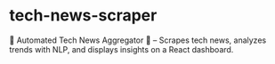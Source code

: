 # tech-news-scraper
📰 Automated Tech News Aggregator 🚀 – Scrapes tech news, analyzes trends with NLP, and displays insights on a React dashboard.

